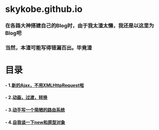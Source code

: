 # skykobe.github.io
### 在各路大神搭建自己的Blog时，由于我太渣太懒，我还是以这里为Blog吧

### 当然，本渣可能写得错漏百出。毕竟渣
# 目录

#### - 1.[新的Ajax，不用XMLHttpRequest啦](https://github.com/skykobe/skykobe.github.io/issues/1)
#### - 2.[动画，过渡，转换](https://github.com/skykobe/skykobe.github.io/issues/2)
#### - 3.[动手写一个简陋的路由系统](https://github.com/skykobe/skykobe.github.io/issues/3)
#### - 4.[自我谈一下new和原型对象](https://github.com/skykobe/skykobe.github.io/issues/5)
